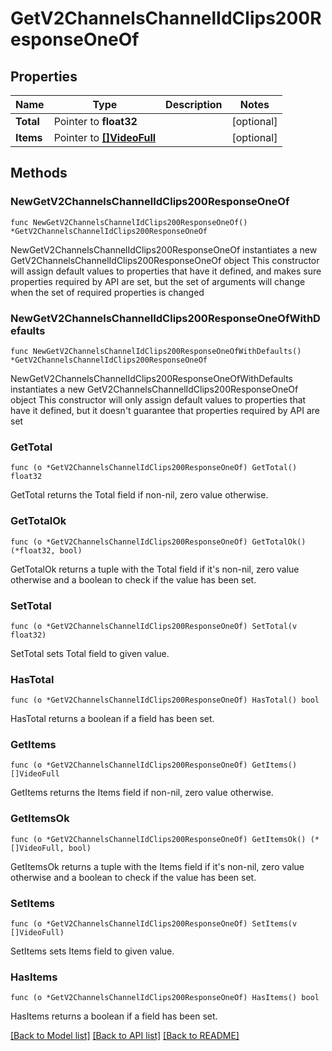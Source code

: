 # GetV2ChannelsChannelIdClips200ResponseOneOf

## Properties

Name | Type | Description | Notes
------------ | ------------- | ------------- | -------------
**Total** | Pointer to **float32** |  | [optional] 
**Items** | Pointer to [**[]VideoFull**](VideoFull.md) |  | [optional] 

## Methods

### NewGetV2ChannelsChannelIdClips200ResponseOneOf

`func NewGetV2ChannelsChannelIdClips200ResponseOneOf() *GetV2ChannelsChannelIdClips200ResponseOneOf`

NewGetV2ChannelsChannelIdClips200ResponseOneOf instantiates a new GetV2ChannelsChannelIdClips200ResponseOneOf object
This constructor will assign default values to properties that have it defined,
and makes sure properties required by API are set, but the set of arguments
will change when the set of required properties is changed

### NewGetV2ChannelsChannelIdClips200ResponseOneOfWithDefaults

`func NewGetV2ChannelsChannelIdClips200ResponseOneOfWithDefaults() *GetV2ChannelsChannelIdClips200ResponseOneOf`

NewGetV2ChannelsChannelIdClips200ResponseOneOfWithDefaults instantiates a new GetV2ChannelsChannelIdClips200ResponseOneOf object
This constructor will only assign default values to properties that have it defined,
but it doesn't guarantee that properties required by API are set

### GetTotal

`func (o *GetV2ChannelsChannelIdClips200ResponseOneOf) GetTotal() float32`

GetTotal returns the Total field if non-nil, zero value otherwise.

### GetTotalOk

`func (o *GetV2ChannelsChannelIdClips200ResponseOneOf) GetTotalOk() (*float32, bool)`

GetTotalOk returns a tuple with the Total field if it's non-nil, zero value otherwise
and a boolean to check if the value has been set.

### SetTotal

`func (o *GetV2ChannelsChannelIdClips200ResponseOneOf) SetTotal(v float32)`

SetTotal sets Total field to given value.

### HasTotal

`func (o *GetV2ChannelsChannelIdClips200ResponseOneOf) HasTotal() bool`

HasTotal returns a boolean if a field has been set.

### GetItems

`func (o *GetV2ChannelsChannelIdClips200ResponseOneOf) GetItems() []VideoFull`

GetItems returns the Items field if non-nil, zero value otherwise.

### GetItemsOk

`func (o *GetV2ChannelsChannelIdClips200ResponseOneOf) GetItemsOk() (*[]VideoFull, bool)`

GetItemsOk returns a tuple with the Items field if it's non-nil, zero value otherwise
and a boolean to check if the value has been set.

### SetItems

`func (o *GetV2ChannelsChannelIdClips200ResponseOneOf) SetItems(v []VideoFull)`

SetItems sets Items field to given value.

### HasItems

`func (o *GetV2ChannelsChannelIdClips200ResponseOneOf) HasItems() bool`

HasItems returns a boolean if a field has been set.


[[Back to Model list]](../README.md#documentation-for-models) [[Back to API list]](../README.md#documentation-for-api-endpoints) [[Back to README]](../README.md)



